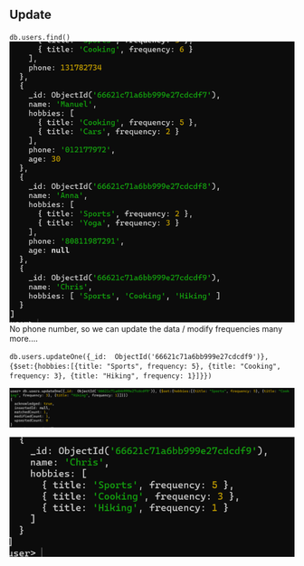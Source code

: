 ## Update

`db.users.find()`
![alt text](image.png)
No phone number, so we can update the data / modify frequencies many more....


`db.users.updateOne({_id:  ObjectId('66621c71a6bb999e27cdcdf9')}, {$set:{hobbies:[{title: "Sports", frequency: 5}, {title: "Cooking", frequency: 3}, {title: "Hiking", frequency: 1}]}})`

![alt text](image-1.png)

![alt text](image-2.png)
